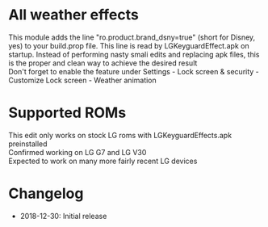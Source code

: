 # All weather effects

This module adds the line "ro.product.brand_dsny=true" (short for Disney, yes) to your build.prop file. This line is read by LGKeyguardEffect.apk on startup. Instead of performing nasty smali edits and replacing apk files, this is the proper and clean way to achieve the desired result<br />
Don't forget to enable the feature under Settings - Lock screen & security - Customize Lock screen - Weather animation

# Supported ROMs
This edit only works on stock LG roms with LGKeyguardEffects.apk preinstalled<br/>
Confirmed working on LG G7 and LG V30<br />
Expected to work on many more fairly recent LG devices

# Changelog
- 2018-12-30: Initial release
